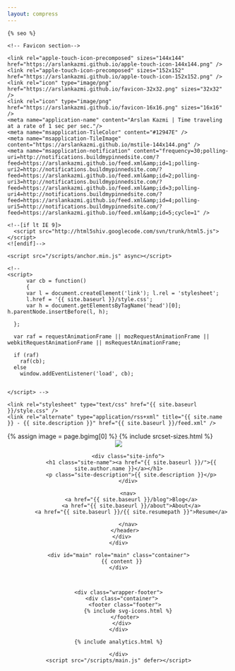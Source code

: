 ```yaml
---
layout: compress
---
```


<!DOCTYPE html>
<html>
  <head>
  <style>
    .navigation li,
    .contact-list li {
    padding: 0 0 1rem;
    }
    </style>

    {% seo %}
    
    <!-- Favicon section-->
    
    <link rel="apple-touch-icon-precomposed" sizes="144x144" href="https://arslankazmi.github.io/apple-touch-icon-144x144.png" />
    <link rel="apple-touch-icon-precomposed" sizes="152x152" href="https://arslankazmi.github.io/apple-touch-icon-152x152.png" />
    <link rel="icon" type="image/png" href="https://arslankazmi.github.io/favicon-32x32.png" sizes="32x32" />
    <link rel="icon" type="image/png" href="https://arslankazmi.github.io/favicon-16x16.png" sizes="16x16" />
    <meta name="application-name" content="Arslan Kazmi | Time traveling at a rate of 1 sec per sec."/>
    <meta name="msapplication-TileColor" content="#12947E" />
    <meta name="msapplication-TileImage" content="https://arslankazmi.github.io/mstile-144x144.png" />
    <meta name="msapplication-notification" content="frequency=30;polling-uri=http://notifications.buildmypinnedsite.com/?feed=https://arslankazmi.github.io/feed.xml&amp;id=1;polling-uri2=http://notifications.buildmypinnedsite.com/?feed=https://arslankazmi.github.io/feed.xml&amp;id=2;polling-uri3=http://notifications.buildmypinnedsite.com/?feed=https://arslankazmi.github.io/feed.xml&amp;id=3;polling-uri4=http://notifications.buildmypinnedsite.com/?feed=https://arslankazmi.github.io/feed.xml&amp;id=4;polling-uri5=http://notifications.buildmypinnedsite.com/?feed=https://arslankazmi.github.io/feed.xml&amp;id=5;cycle=1" />

    <!--[if lt IE 9]>
      <script src="http://html5shiv.googlecode.com/svn/trunk/html5.js"></script>
    <![endif]-->

    <script src="/scripts/anchor.min.js" async></script>
    
    <!--
    <script>
          var cb = function() 
          {
          var l = document.createElement('link'); l.rel = 'stylesheet';
          l.href = '{{ site.baseurl }}/style.css';
          var h = document.getElementsByTagName('head')[0]; h.parentNode.insertBefore(l, h);
            
      };

      var raf = requestAnimationFrame || mozRequestAnimationFrame || webkitRequestAnimationFrame || msRequestAnimationFrame;

      if (raf) 
        raf(cb);
      else 
        window.addEventListener('load', cb);


    </script> -->
    
    <link rel="stylesheet" type="text/css" href="{{ site.baseurl }}/style.css" />
    <link rel="alternate" type="application/rss+xml" title="{{ site.name }} - {{ site.description }}" href="{{ site.baseurl }}/feed.xml" />


    
  </head>


  <body>
  <div id="bg">
     {% assign image = page.bgimg[0] %}
     {% include srcset-sizes.html %}
  </div>
  <div id="page-wrap">
    <div class="wrapper-masthead">
      <div class="container">
        <header class="masthead clearfix">
          <a href="{{ site.baseurl }}/" class="site-avatar"><img src="{{ site.avatar }}" /></a>

          <div class="site-info">
            <h1 class="site-name"><a href="{{ site.baseurl }}/">{{ site.author.name }}</a></h1>
            <p class="site-description">{{ site.description }}</p>
          </div>

          <nav>
            <a href="{{ site.baseurl }}/blog">Blog</a>
            <a href="{{ site.baseurl }}/about">About</a>
            <a href="{{ site.baseurl }}/{{ site.resumepath }}">Resume</a>
            
          </nav>
        </header>
      </div>
    </div>
  
    <div id="main" role="main" class="container">
      {{ content }}
    </div>

  

    <div class="wrapper-footer">
      <div class="container">
        <footer class="footer">
          {% include svg-icons.html %}
        </footer>
      </div>
    </div>

    {% include analytics.html %}
    
    </div>
    <script src="/scripts/main.js" defer></script>
  </body>
</html>

